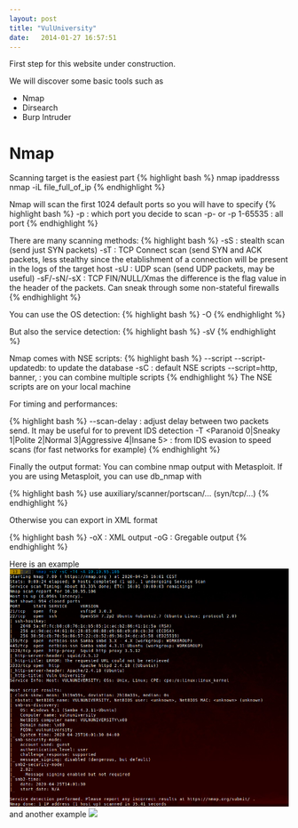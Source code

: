 ```yaml
---
layout: post
title: "VulUniversity"
date:   2014-01-27 16:57:51
---
```


First step for this website under construction.

We will discover some basic tools such as
* Nmap
* Dirsearch
* Burp Intruder

# Nmap
Scanning target is the easiest part
{% highlight bash %}
nmap ipaddresss
nmap -iL file_full_of_ip
{% endhighlight %}

Nmap will scan the first 1024 default ports so you will have to specify
{% highlight bash %}
 -p : which port you decide to scan
 -p- or -p 1-65535 : all port
{% endhighlight %}


There are many scanning methods:
{% highlight bash %}
-sS : stealth scan (send just SYN packets)
-sT : TCP Connect scan (send SYN and ACK packets, less stealthy since the etablishment of a connection will be present in the logs of the target host
-sU : UDP scan (send UDP packets, may be useful)
-sF/-sN/-sX : TCP FIN/NULL/Xmas the difference is the flag value in the header of the packets. Can sneak through some non-stateful firewalls
{% endhighlight %}

You can use the OS detection:
{% highlight bash %}
 -O
{% endhighlight %}

But also the service detection:
{% highlight bash %}
 -sV
{% endhighlight %}

Nmap comes with NSE scripts:
{% highlight bash %}
 --script
 --script-updatedb: to update the database
 -sC : default NSE scripts
 --script=http, banner, : you can combine multiple scripts
{% endhighlight %}
The NSE scripts are on your local machine

For timing and performances:

{% highlight bash %}
 --scan-delay <ms>: adjust delay between two packets send. It may be useful for to prevent IDS detection
 -T <Paranoid 0|Sneaky 1|Polite 2|Normal 3|Aggressive 4|Insane 5> : from IDS evasion to speed scans (for fast networks for example)
{% endhighlight %}

Finally the output format:
You can combine nmap output with Metasploit. If you are using Metasploit, you can use db_nmap with

{% highlight bash %}
 use auxiliary/scanner/portscan/... (syn/tcp/...)
{% endhighlight %}

Otherwise you can export in XML format 

{% highlight bash %}
 -oX : XML output
 -oG : Gregable output
{% endhighlight %}

Here is an example
![a nmap example](/assets/img/vulnuniversity/nmap.png)
and another example
<img src="{{ base.url }}/assets/img/vulnuniversity/nmap.png">
